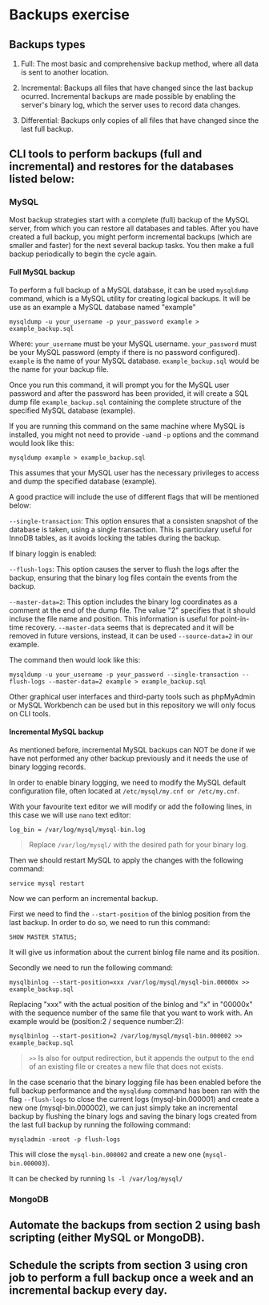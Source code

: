 # Backups exercise

## Backups types

1. Full: The most basic and comprehensive backup method, where all data is sent to another location.

2. Incremental: Backups all files that have changed since the last backup ocurred. Incremental backups are made possible by enabling the server's binary log, which the server uses to record data changes.

3. Differential: Backups only copies of all files that have changed since the last full backup.

## CLI tools to perform backups (full and incremental) and restores for the databases listed below:

### MySQL

Most backup strategies start with a complete (full) backup of the MySQL server, from which you can restore all databases and tables. After you have created a full backup, you might perform incremental backups (which are smaller and faster) for the next several backup tasks. You then make a full backup periodically to begin the cycle again.

#### Full MySQL backup

To perform a full backup of a MySQL database, it can be used `mysqldump` command, which is a MySQL utility for creating logical backups. It will be use as an example a MySQL database named "example"

```
mysqldump -u your_username -p your_password example > example_backup.sql
```

Where:
`your_username` must be your MySQL username.
`your_password` must be your MySQL password (empty if there is no password configured).
`example` is the name of your MySQL database.
`example_backup.sql` would be the name for your backup file.

Once you run this command, it will prompt you for the MySQL user password and after the password has been provided, it will create a SQL dump file `example_backup.sql` containing the complete structure of the specified MySQL database (example).

If you are running this command on the same machine where MySQL is installed, you might not need to provide `-u`and `-p` options and the command would look like this:

```
mysqldump example > example_backup.sql
```

This assumes that your MySQL user has the necessary privileges to access and dump the specified database (example).

A good practice will include the use of different flags that will be mentioned below:

`--single-transaction`: This option ensures that a consisten snapshot of the database is taken, using a single transaction. This is particulary useful for InnoDB tables, as it avoids locking the tables during the backup.

If binary loggin is enabled:

`--flush-logs`: This option causes the server to flush the logs after the backup, ensuring that the binary log files contain the events from the backup.

`--master-data=2`: This option includes the binary log coordinates as a comment at the end of the dump file. The value "2" specifies that it should incluse the file name and position. This information is useful for point-in-time recovery. `--master-data` seems that is deprecated and it will be removed in future versions, instead, it can be used `--source-data=2` in our example.

The command then would look like this:

```
mysqldump -u your_username -p your_password --single-transaction --flush-logs --master-data=2 example > example_backup.sql
```

Other graphical user interfaces and third-party tools such as phpMyAdmin or MySQL Workbench can be used but in this repository we will only focus on CLI tools.

#### Incremental MySQL backup

As mentioned before, incremental MySQL backups can NOT be done if we have not performed any other backup previously and it needs the use of binary logging records.

In order to enable binary logging, we need to modify the MySQL default configuration file, often located at `/etc/mysql/my.cnf or /etc/my.cnf`.

With your favourite text editor we will modify or add the following lines, in this case we will use `nano` text editor:

```
log_bin = /var/log/mysql/mysql-bin.log
```

> Replace `/var/log/mysql/` with the desired path for your binary log.

Then we should restart MySQL to apply the changes with the following command:

```
service mysql restart
```

Now we can perform an incremental backup.

First we need to find the `--start-position` of the binlog position from the last backup. In order to do so, we need to run this command:

```
SHOW MASTER STATUS;
```

It will give us information about the current binlog file name and its position.

Secondly we need to run the following command:

```
mysqlbinlog --start-position=xxx /var/log/mysql/mysql-bin.00000x >> example_backup.sql
```

Replacing "xxx" with the actual position of the binlog and "x" in "00000x" with the sequence number of the same file that you want to work with. An example would be (position:2 / sequence number:2):

```
mysqlbinlog --start-position=2 /var/log/mysql/mysql-bin.000002 >> example_backup.sql
```

> `>>` Is also for output redirection, but it appends the output to the  end of an existing file or creates a new file that does not exists.

In the case scenario that the binary logging file has been enabled before the full backup performance and the `mysqldump` command has been ran with the flag `--flush-logs` to close the current logs (mysql-bin.000001) and create a new one (mysql-bin.000002), we can just simply take an incremental backup by flushing the binary logs and saving the binary logs created from the last full backup by running the following command:

```
mysqladmin -uroot -p flush-logs
```

This will close the `mysql-bin.000002` and create a new one (`mysql-bin.000003`).

It can be checked by running `ls -l /var/log/mysql/`


### MongoDB

## Automate the backups from section 2 using bash scripting (either MySQL or MongoDB).

## Schedule the scripts from section 3 using cron job to perform a full backup once a week and an incremental backup every day.